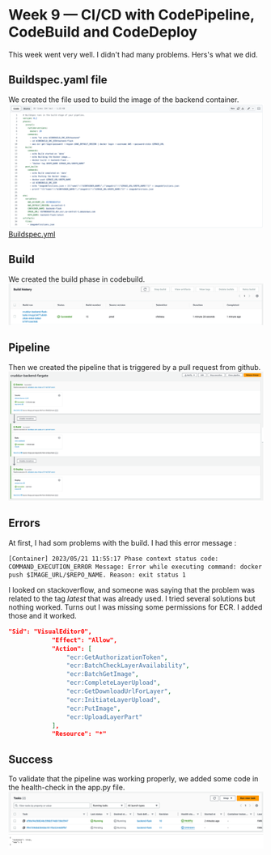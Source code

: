# Week 9 — CI/CD with CodePipeline, CodeBuild and CodeDeploy
This week went very well. I didn't had many problems. Hers's what we did.

## Buildspec.yaml file
We created the file used to build the image of the backend container.
![Buildspec.yml](/journal/assets/buildspec1_w9.png "Buildspec.yml")
[Buildspec.yml](https://github.com/CFelt22/aws-bootcamp-cruddur-2023/blob/main/backend-flask/buildspec.yml)

## Build
We created the build phase in codebuild.
![Build](/journal/assets/build1_w9.png "Build")

## Pipeline
Then we created the pipeline that is triggered by a pull request from github.
![Pipeline](/journal/assets/pipeline1_w9.png "Pipeline")

## Errors
At first, I had som problems with the build. I had this error message :
```
[Container] 2023/05/21 11:55:17 Phase context status code: COMMAND_EXECUTION_ERROR Message: Error while executing command: docker push $IMAGE_URL/$REPO_NAME. Reason: exit status 1
```
I looked on stackoverflow, and someone was saying that the problem was related to the tag *latest* that was already used. I tried several solutions but nothing worked. Turns out I was missing some permissions for ECR. I added those and it worked.

``` json
"Sid": "VisualEditor0",
            "Effect": "Allow",
            "Action": [
                "ecr:GetAuthorizationToken",
                "ecr:BatchCheckLayerAvailability",
                "ecr:BatchGetImage",
                "ecr:CompleteLayerUpload",
                "ecr:GetDownloadUrlForLayer",
                "ecr:InitiateLayerUpload",
                "ecr:PutImage",
                "ecr:UploadLayerPart"
            ],
            "Resource": "*"
```

## Success
To validate that the pipeline was working properly, we added some code in the health-check in the app.py file.
![Tasks](/journal/assets/tasks1_w9.png "Tasks")
![Health-Check](/journal/assets/health-check1_w9.png "Health-Check")

